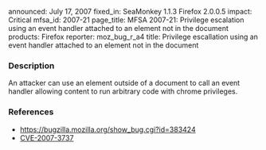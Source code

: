 announced: July 17, 2007
fixed_in: SeaMonkey 1.1.3
          Firefox 2.0.0.5
impact: Critical
mfsa_id: 2007-21
page_title: MFSA 2007-21: Privilege escalation using an event handler attached to an element not in the document
products: Firefox
reporter: moz_bug_r_a4
title: Privilege escallation using an event handler attached to an element not in the document

<h3>Description</h3>

<p>An attacker can use an element outside of a document to call an event handler allowing content to run arbitrary code with chrome privileges.</p>

<h3>References</h3>

<ul>
<li><a href="https://bugzilla.mozilla.org/show_bug.cgi?id=383424">
https://bugzilla.mozilla.org/show_bug.cgi?id=383424</a></li>

<li><a class="ex-ref" href="http://nvd.nist.gov/nvd.cfm?cvename=CVE-2007-3737">CVE-2007-3737</a></li>
</ul>



